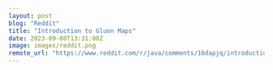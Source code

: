```yaml
---
layout: post
blog: "Reddit"
title: "Introduction to Gluon Maps"
date: 2023-09-08T13:31:00Z
image: images/reddit.png
remote_url: "https://www.reddit.com/r/java/comments/16dapjq/introduction_to_gluon_maps/"
---
```

